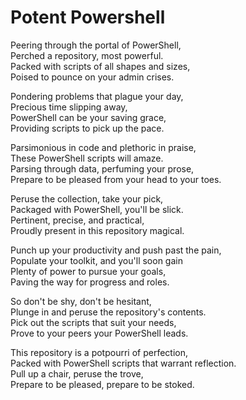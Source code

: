 # Potent Powershell
Peering through the portal of PowerShell,  
Perched a repository, most powerful.  
Packed with scripts of all shapes and sizes,  
Poised to pounce on your admin crises.

Pondering problems that plague your day,  
Precious time slipping away,  
PowerShell can be your saving grace,  
Providing scripts to pick up the pace.

Parsimonious in code and plethoric in praise,  
These PowerShell scripts will amaze.  
Parsing through data, perfuming your prose,  
Prepare to be pleased from your head to your toes.

Peruse the collection, take your pick,  
Packaged with PowerShell, you'll be slick.  
Pertinent, precise, and practical,  
Proudly present in this repository magical.

Punch up your productivity and push past the pain,  
Populate your toolkit, and you'll soon gain  
Plenty of power to pursue your goals,  
Paving the way for progress and roles.

So don't be shy, don't be hesitant,  
Plunge in and peruse the repository's contents.  
Pick out the scripts that suit your needs,  
Prove to your peers your PowerShell leads.

This repository is a potpourri of perfection,  
Packed with PowerShell scripts that warrant reflection.  
Pull up a chair, peruse the trove,  
Prepare to be pleased, prepare to be stoked.
